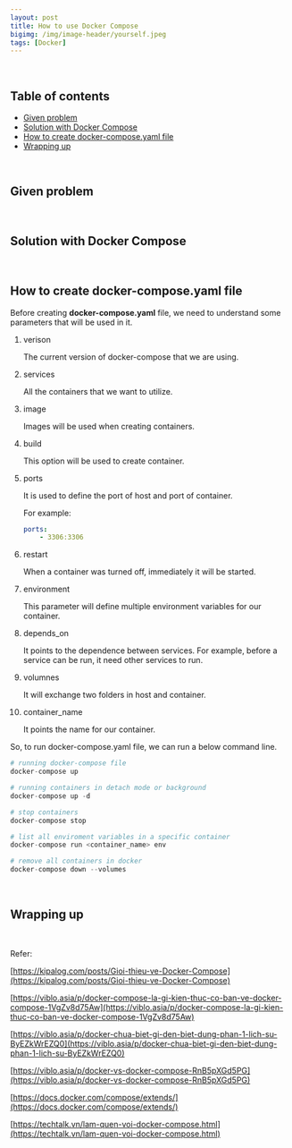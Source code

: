 ```yaml
---
layout: post
title: How to use Docker Compose
bigimg: /img/image-header/yourself.jpeg
tags: [Docker]
---
```




<br>

## Table of contents
- [Given problem](#given-problem)
- [Solution with Docker Compose](#solution-with-docker-compose)
- [How to create docker-compose.yaml file](#how-to-create-docker-compose.yaml-file)
- [Wrapping up](#wrapping-up)


<br>

## Given problem






<br>

## Solution with Docker Compose






<br>

## How to create docker-compose.yaml file

Before creating **docker-compose.yaml** file, we need to understand some parameters that will be used in it.
1. verison

    The current version of docker-compose that we are using.

2. services

    All the containers that we want to utilize.

3. image

    Images will be used when creating containers.

4. build

    This option will be used to create container.

5. ports

    It is used to define the port of host and port of container.

    For example:

    ```yaml
    ports:
        - 3306:3306
    ```

6. restart

    When a container was turned off, immediately it will be started.

7. environment

    This parameter will define multiple environment variables for our container.

8. depends_on

    It points to the dependence between services. For example, before a service can be run, it need other services to run.

9. volumnes

    It will exchange two folders in host and container.

10. container_name

    It points the name for our container.

So, to run docker-compose.yaml file, we can run a below command line.

```python
# running docker-compose file
docker-compose up

# running containers in detach mode or background
docker-compose up -d

# stop containers
docker-compose stop

# list all enviroment variables in a specific container
docker-compose run <container_name> env

# remove all containers in docker
docker-compose down --volumes
```

<br>

## Wrapping up




<br>

Refer:

[https://kipalog.com/posts/Gioi-thieu-ve-Docker-Compose](https://kipalog.com/posts/Gioi-thieu-ve-Docker-Compose)

[https://viblo.asia/p/docker-compose-la-gi-kien-thuc-co-ban-ve-docker-compose-1VgZv8d75Aw](https://viblo.asia/p/docker-compose-la-gi-kien-thuc-co-ban-ve-docker-compose-1VgZv8d75Aw)

[https://viblo.asia/p/docker-chua-biet-gi-den-biet-dung-phan-1-lich-su-ByEZkWrEZQ0](https://viblo.asia/p/docker-chua-biet-gi-den-biet-dung-phan-1-lich-su-ByEZkWrEZQ0)

[https://viblo.asia/p/docker-vs-docker-compose-RnB5pXGd5PG](https://viblo.asia/p/docker-vs-docker-compose-RnB5pXGd5PG)

[https://docs.docker.com/compose/extends/](https://docs.docker.com/compose/extends/)

[https://techtalk.vn/lam-quen-voi-docker-compose.html](https://techtalk.vn/lam-quen-voi-docker-compose.html)